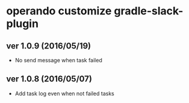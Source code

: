 
# operando customize gradle-slack-plugin

## ver 1.0.9 (2016/05/19)

* No send message when task failed

## ver 1.0.8  (2016/05/07)

* Add task log even when not failed tasks